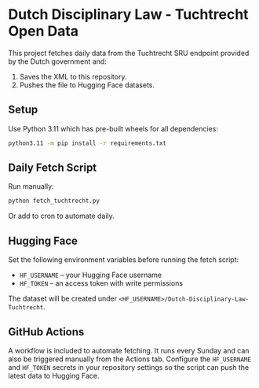 # Dutch Disciplinary Law - Tuchtrecht Open Data

This project fetches daily data from the Tuchtrecht SRU endpoint provided by the Dutch government and:

1. Saves the XML to this repository.
2. Pushes the file to Hugging Face datasets.

## Setup

Use Python 3.11 which has pre-built wheels for all dependencies:

```bash
python3.11 -m pip install -r requirements.txt
```

## Daily Fetch Script

Run manually:

```bash
python fetch_tuchtrecht.py
```

Or add to cron to automate daily.

## Hugging Face

Set the following environment variables before running the fetch script:

* `HF_USERNAME` – your Hugging Face username
* `HF_TOKEN` – an access token with write permissions

The dataset will be created under `<HF_USERNAME>/Dutch-Disciplinary-Law-Tuchtrecht`.

## GitHub Actions

A workflow is included to automate fetching. It runs every Sunday and can also
be triggered manually from the Actions tab. Configure the `HF_USERNAME` and
`HF_TOKEN` secrets in your repository settings so the script can push the latest
data to Hugging Face.
